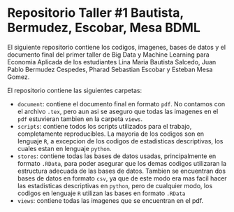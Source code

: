 # Repositorio Taller #1 Bautista, Bermudez, Escobar, Mesa BDML

El siguiente repositorio contiene los codigos, imagenes, bases de datos y el documento final del primer taller de Big Data y Machine Learning para Economia Aplicada de los estudiantes Lina Maria Bautista Salcedo, Juan Pablo Bermudez Cespedes, Pharad Sebastian Escobar y Esteban Mesa Gomez.

El repositorio contiene las siguientes carpetas:

- `document`: contiene el documento final en formato `pdf`. No contamos con el archivo `.tex`, pero aun asi se aseguro que todas las imagenes en el `pdf` estuvieran tambien en la carpeta `views`.
- `scripts`: contiene todos los scripts utilizados para el trabajo, completamente reproducibles. La mayoria de los codigos son en lenguaje `R`, a excepcion de los codigos de estadisticas descriptivas, los cuales estan en lenguaje `python`.
- `stores`: contiene todas las bases de datos usadas, principalmente en formato `.RData`, para poder asegurar que los demas codigos utilizaran la estructura adecuada de las bases de datos. Tambien se encuentran dos bases de datos en formato `csv`, ya que de este modo era mas facil hacer las estadisticas descriptivas en `python`, pero de cualquier modo, los codigos en lenguaje `R` utilizan las bases en formato `.RData`
- `views`: contiene todas las imagenes que se encuentran en el pdf.
